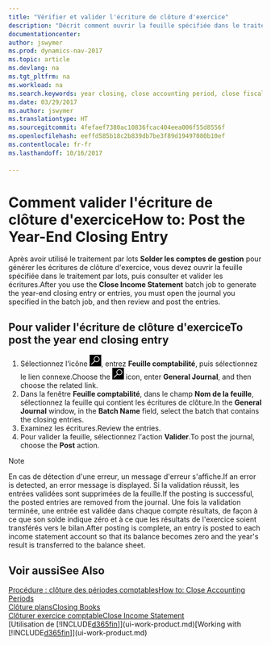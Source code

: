 ```yaml
---
title: "Vérifier et valider l'écriture de clôture d'exercice"
description: "Décrit comment ouvrir la feuille spécifiée dans le traitement par lots Clôturer exercice comptable, puis examiner et valider l'écriture de clôture de fin d'exercice."
documentationcenter: 
author: jswymer
ms.prod: dynamics-nav-2017
ms.topic: article
ms.devlang: na
ms.tgt_pltfrm: na
ms.workload: na
ms.search.keywords: year closing, close accounting period, close fiscal year, bank account detailed trial balance
ms.date: 03/29/2017
ms.author: jswymer
ms.translationtype: HT
ms.sourcegitcommit: 4fefaef7380ac10836fcac404eea006f55d8556f
ms.openlocfilehash: eeffd585b18c2b839db7be3f89d19497080b10ef
ms.contentlocale: fr-fr
ms.lasthandoff: 10/16/2017

---
```

# <a name="how-to-post-the-year-end-closing-entry"></a><span data-ttu-id="37461-103">Comment valider l'écriture de clôture d'exercice</span><span class="sxs-lookup"><span data-stu-id="37461-103">How to: Post the Year-End Closing Entry</span></span>
<span data-ttu-id="37461-104">Après avoir utilisé le traitement par lots **Solder les comptes de gestion** pour générer les écritures de clôture d'exercice, vous devez ouvrir la feuille spécifiée dans le traitement par lots, puis consulter et valider les écritures.</span><span class="sxs-lookup"><span data-stu-id="37461-104">After you use the **Close Income Statement** batch job to generate the year-end closing entry or entries, you must open the journal you specified in the batch job, and then review and post the entries.</span></span>

## <a name="to-post-the-year-end-closing-entry"></a><span data-ttu-id="37461-105">Pour valider l'écriture de clôture d'exercice</span><span class="sxs-lookup"><span data-stu-id="37461-105">To post the year end closing entry</span></span>
1. <span data-ttu-id="37461-106">Sélectionnez l'icône ![Page ou état pour la recherche](media/ui-search/search_small.png "Page ou état pour la recherche"), entrez **Feuille comptabilité**, puis sélectionnez le lien connexe.</span><span class="sxs-lookup"><span data-stu-id="37461-106">Choose the ![Search for Page or Report](media/ui-search/search_small.png "Search for Page or Report icon") icon, enter **General Journal**, and then choose the related link.</span></span>
2. <span data-ttu-id="37461-107">Dans la fenêtre **Feuille comptabilité**, dans le champ **Nom de la feuille**, sélectionnez la feuille qui contient les écritures de clôture.</span><span class="sxs-lookup"><span data-stu-id="37461-107">In the **General Journal** window, in the **Batch Name** field, select the batch that contains the closing entries.</span></span>
3. <span data-ttu-id="37461-108">Examinez les écritures.</span><span class="sxs-lookup"><span data-stu-id="37461-108">Review the entries.</span></span>
4. <span data-ttu-id="37461-109">Pour valider la feuille, sélectionnez l'action **Valider**.</span><span class="sxs-lookup"><span data-stu-id="37461-109">To post the journal, choose the **Post** action.</span></span>

> [!NOTE]  
>   <span data-ttu-id="37461-110">En cas de détection d'une erreur, un message d'erreur s'affiche.</span><span class="sxs-lookup"><span data-stu-id="37461-110">If an error is detected, an error message is displayed.</span></span> <span data-ttu-id="37461-111">Si la validation réussit, les entrées validées sont supprimées de la feuille.</span><span class="sxs-lookup"><span data-stu-id="37461-111">If the posting is successful, the posted entries are removed from the journal.</span></span> <span data-ttu-id="37461-112">Une fois la validation terminée, une entrée est validée dans chaque compte résultats, de façon à ce que son solde indique zéro et à ce que les résultats de l'exercice soient transférés vers le bilan.</span><span class="sxs-lookup"><span data-stu-id="37461-112">After posting is complete, an entry is posted to each income statement account so that its balance becomes zero and the year's result is transferred to the balance sheet.</span></span>

## <a name="see-also"></a><span data-ttu-id="37461-113">Voir aussi</span><span class="sxs-lookup"><span data-stu-id="37461-113">See Also</span></span>
[<span data-ttu-id="37461-114">Procédure : clôture des périodes comptables</span><span class="sxs-lookup"><span data-stu-id="37461-114">How to: Close Accounting Periods</span></span>](year-close-account-periods.md)  
[<span data-ttu-id="37461-115">Clôture plans</span><span class="sxs-lookup"><span data-stu-id="37461-115">Closing Books</span></span>](year-close-books.md)  
[<span data-ttu-id="37461-116">Clôturer exercice comptable</span><span class="sxs-lookup"><span data-stu-id="37461-116">Close Income Statement</span></span>](year-close-income-statement.md)  
<span data-ttu-id="37461-117">[Utilisation de [!INCLUDE[d365fin](includes/d365fin_md.md)]](ui-work-product.md)</span><span class="sxs-lookup"><span data-stu-id="37461-117">[Working with [!INCLUDE[d365fin](includes/d365fin_md.md)]](ui-work-product.md)</span></span>

